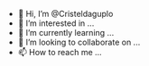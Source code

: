 - 👋 Hi, I’m @Cristeldaguplo
- 👀 I’m interested in ...
- 🌱 I’m currently learning ...
- 💞️ I’m looking to collaborate on ...
- 📫 How to reach me ...

<!---
Cristeldaguplo/Cristeldaguplo is a ✨ special ✨ repository because its `README.md` (this file) appears on your GitHub profile.
You can click the Preview link to take a look at your changes.
--->
